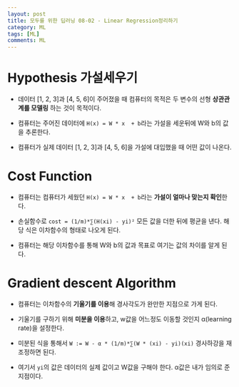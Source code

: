 ```yaml
---
layout: post
title: 모두를 위한 딥러닝 08-02 - Linear Regression정리하기
category: ML
tags: [ML]
comments: ML
---
```


# Hypothesis 가설세우기

- 데이터 [1, 2, 3]과 [4, 5, 6]이 주어졌을 때 컴퓨터의 목적은 두 변수의 선형 **상관관계를 모델링** 하는 것이 목적이다.

- 컴퓨터는 주어진 데이터에 `H(x) = W * x  + b`라는 가설을 세운뒤에 W와 b의 값을 추론한다.

- 컴퓨터가 실제 데이터 [1, 2, 3]과 [4, 5, 6]을 가설에 대입했을 때 어떤 값이 나온다.

# Cost Function

- 컴퓨터는 컴퓨터가 세웠던 `H(x) = W * x  + b`라는 **가설이 얼마나 맞는지 확인**한다.

- 손실함수로 `cost = (1/m)*∑(H(xi) - yi)²` 모든 값을 더한 뒤에 평균을 낸다. 해당 식은 이차함수의 형태로 나오게 된다.

- 컴퓨터는 해당 이차함수를 통해 W와 b의 값과 목표로 여기는 값의 차이를 알게 된다.

# Gradient descent Algorithm

- 컴퓨터는 이차함수의 **기울기를 이용**해 경사각도가 완만한 지점으로 가게 된다.

- 기울기를 구하기 위해 **미분을 이용**하고, w값을 어느정도 이동할 것인지 α(learning rate)을 설정한다.

- 미분된 식을 통해서 `W := W - α * (1/m)*∑(W * (xi) - yi)(xi)` 경사하강을 재조정하면 된다.

- 여기서 `yi`의 값은 데이터의 실제 값이고 W값을 구해야 한다. α값은 내가 임의로 준 지점이다.

